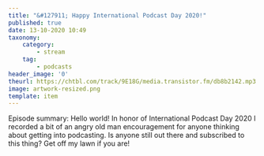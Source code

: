 ```yaml
---
title: "&#127911; Happy International Podcast Day 2020!"
published: true
date: 13-10-2020 10:49
taxonomy:
    category:
        - stream
    tag:
        - podcasts
header_image: '0'
theurl: https://chtbl.com/track/9E18G/media.transistor.fm/db8b2142.mp3
image: artwork-resized.png
template: item
--- 
```

Episode summary: Hello world! In honor of International Podcast Day 2020 I recorded a bit of an angry old man encouragement for anyone thinking about getting into podcasting. Is anyone still out there and subscribed to this thing? Get off my lawn if you are!
